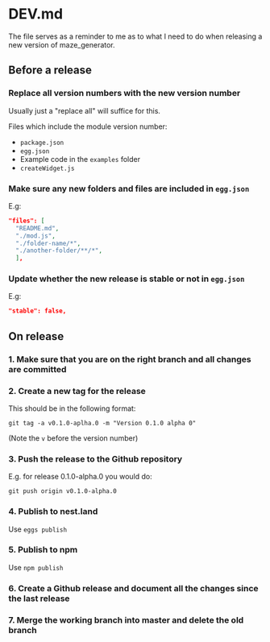# DEV.md

The file serves as a reminder to me as to what I need to do when releasing a new version of maze_generator.

## Before a release

### Replace all version numbers with the new version number

Usually just a "replace all" will suffice for this.

Files which include the module version number:

* `package.json`
* `egg.json`
* Example code in the `examples` folder
* `createWidget.js`

### Make sure any new folders and files are included in `egg.json`

E.g:

```json
"files": [
  "README.md",
  "./mod.js",
  "./folder-name/*",
  "./another-folder/**/*",
  ],
```

### Update whether the new release is stable or not in `egg.json`

E.g:  

```json
"stable": false,
```

## On release

### 1. Make sure that you are on the right branch and all changes are committed

### 2. Create a new tag for the release

This should be in the following format:

```shell
git tag -a v0.1.0-aplha.0 -m "Version 0.1.0 alpha 0"
```

(Note the `v` before the version number)

### 3. Push the release to the Github repository

E.g. for release 0.1.0-alpha.0 you would do:

```shell
git push origin v0.1.0-alpha.0
```

### 4. Publish to nest.land

Use `eggs publish`

### 5. Publish to npm

Use `npm publish`

### 6. Create a Github release and document all the changes since the last release

### 7. Merge the working branch into master and delete the old branch
